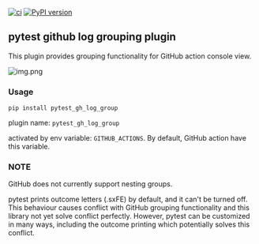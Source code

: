 [![ci](https://github.com/embedded-community/pytest_gh_log_group/actions/workflows/push.yml/badge.svg)](https://github.com/embedded-community/pytest_gh_log_group/actions/workflows/push.yml)
[![PyPI version](https://badge.fury.io/py/pytest-gh-log-group.svg)](https://pypi.org/project/pytest-gh-log-group/)


## pytest github log grouping plugin

This plugin provides grouping functionality for GitHub action console view.

![img.png](img.png)

### Usage

```
pip install pytest_gh_log_group
```

plugin name: `pytest_gh_log_group`

activated by env variable: `GITHUB_ACTIONS`. By default, GitHub action have this variable.


### NOTE

GitHub does not currently support nesting groups.

pytest prints outcome letters (.sxFE) by default, and it can't be turned off. 
This behaviour causes conflict with GitHub grouping functionality and this library 
not yet solve conflict perfectly. 
However, pytest can be customized in many ways, including the outcome printing which potentially solves this conflict.
